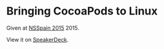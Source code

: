 # Bringing CocoaPods to Linux

Given at [NSSpain 2015][1] 2015.

View it on [SpeakerDeck][2].

[1]: http://nsspain.com
[2]: https://speakerdeck.com/neonichu/bringing-cocoapods-to-linux

